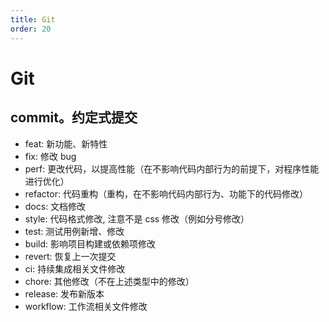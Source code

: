 ```yaml
---
title: Git
order: 20
---
```


# Git

## commit。约定式提交
+ feat: 新功能、新特性
+ fix: 修改 bug
+ perf: 更改代码，以提高性能（在不影响代码内部行为的前提下，对程序性能进行优化）
+ refactor: 代码重构（重构，在不影响代码内部行为、功能下的代码修改）
+ docs: 文档修改
+ style: 代码格式修改, 注意不是 css 修改（例如分号修改）
+ test: 测试用例新增、修改
+ build: 影响项目构建或依赖项修改
+ revert: 恢复上一次提交
+ ci: 持续集成相关文件修改
+ chore: 其他修改（不在上述类型中的修改）
+ release: 发布新版本
+ workflow: 工作流相关文件修改